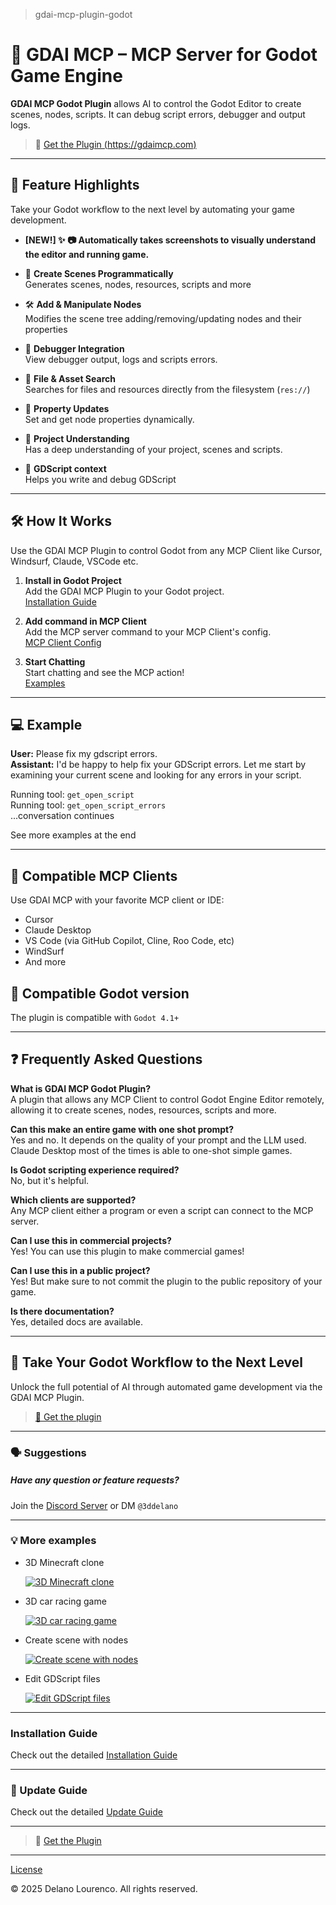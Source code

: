 > gdai-mcp-plugin-godot

# 🤖 GDAI MCP – MCP Server for Godot Game Engine

**GDAI MCP Godot Plugin** allows AI to control the Godot Editor to create scenes, nodes, scripts. It can debug script errors, debugger and output logs.

> 🔗 [Get the Plugin (https://gdaimcp.com)](https://gdaimcp.com) &nbsp;

---

## 🚀 Feature Highlights

Take your Godot workflow to the next level by automating your game development.

- **[NEW!] ✨ 📷 Automatically takes screenshots to visually understand the editor and running game.**

- 🧱 **Create Scenes Programmatically**  
  Generates scenes, nodes, resources, scripts and more

- 🛠️ **Add & Manipulate Nodes**  
  Modifies the scene tree adding/removing/updating nodes and their properties

- 🐞 **Debugger Integration**  
  View debugger output, logs and scripts errors.

- 📁 **File & Asset Search**  
  Searches for files and resources directly from the filesystem (`res://`)

- 📐 **Property Updates**  
  Set and get node properties dynamically.

- 🧩 **Project Understanding**  
  Has a deep understanding of your project, scenes and scripts.

- 📝 **GDScript context**  
  Helps you write and debug GDScript

---

## 🛠️ How It Works

Use the GDAI MCP Plugin to control Godot from any MCP Client like Cursor, Windsurf, Claude, VSCode etc.

1. **Install in Godot Project**  
   Add the GDAI MCP Plugin to your Godot project.  
   [Installation Guide](https://gdaimcp.com/docs/installation)

2. **Add command in MCP Client**  
   Add the MCP server command to your MCP Client's config.  
   [MCP Client Config](https://gdaimcp.com/docs/installation#2-install-in-mcp-client)

3. **Start Chatting**  
   Start chatting and see the MCP action!  
   [Examples](https://gdaimcp.com/docs/examples)

---

## 💻 Example

**User:** Please fix my gdscript errors.  
**Assistant:** I'd be happy to help fix your GDScript errors. Let me start by examining your current scene and looking for any errors in your script.

Running tool: `get_open_script`  
Running tool: `get_open_script_errors`  
...conversation continues

See more examples at the end

---

## 🤝 Compatible MCP Clients

Use GDAI MCP with your favorite MCP client or IDE:

- Cursor
- Claude Desktop
- VS Code (via GitHub Copilot, Cline, Roo Code, etc)
- WindSurf
- And more

## 🤝 Compatible Godot version

The plugin is compatible with `Godot 4.1+`

---

## ❓ Frequently Asked Questions

**What is GDAI MCP Godot Plugin?**  
A plugin that allows any MCP Client to control Godot Engine Editor remotely, allowing it to create scenes, nodes, resources, scripts and more. 

**Can this make an entire game with one shot prompt?**  
Yes and no. It depends on the quality of your prompt and the LLM used. Claude Desktop most of the times is able to one-shot simple games.


**Is Godot scripting experience required?**  
No, but it's helpful.

**Which clients are supported?**  
Any MCP client either a program or even a script can connect to the MCP server.

**Can I use this in commercial projects?**  
Yes! You can use this plugin to make commercial games!

**Can I use this in a public project?**  
Yes! But make sure to not commit the plugin to the public repository of your game.

**Is there documentation?**  
Yes, detailed docs are available.

---

## 🚀 Take Your Godot Workflow to the Next Level

Unlock the full potential of AI through automated game development via the GDAI MCP Plugin.

> [🔗 Get the plugin](https://gdaimcp.com)

---


### 🗣️ Suggestions

##### Have any question or feature requests?  
Join the [Discord Server](https://discord.gg/FZY9TqW) or DM `@3ddelano`

---

### 💡 More examples

- 3D Minecraft clone

  [![3D Minecraft clone](http://img.youtube.com/vi/ybCBvvbGk5s/0.jpg)](https://youtube.com/shorts/ybCBvvbGk5s?si=XFcw_BINKK1A6RHQ)
  
- 3D car racing game

  [![3D car racing game](http://img.youtube.com/vi/IeYTmrZOxcU/0.jpg)](https://youtube.com/shorts/IeYTmrZOxcU?si=WevMw8rrK-0t4rvy)

- Create scene with nodes

  [![Create scene with nodes](http://img.youtube.com/vi/0dz1Nb1maco/0.jpg)](https://youtu.be/0dz1Nb1maco?si=KZoQm__Hx6NR9K5R)

- Edit GDScript files

  [![Edit GDScript files](http://img.youtube.com/vi/oYev6V8u_Oo/0.jpg)](https://youtu.be/oYev6V8u_Oo?si=I1eehN-Tj6kTdCWo)

---

### Installation Guide

Check out the detailed [Installation Guide](https://gdaimcp.com/docs/installation)

---

### 🔄 Update Guide

Check out the detailed [Update Guide](https://gdaimcp.com/docs/update-guide)

---

> 🔗 [Get the Plugin](https://gdaimcp.com) &nbsp;

---

[License](https://gdaimcp.com/license)

© 2025 Delano Lourenco. All rights reserved.
